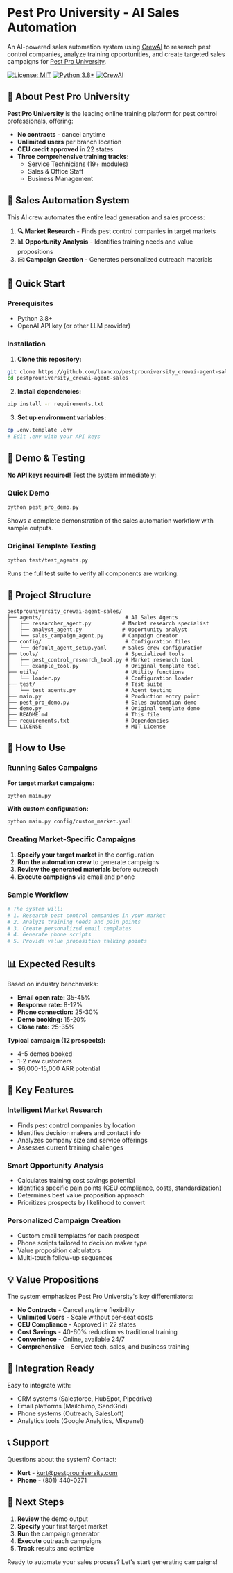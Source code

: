 # Pest Pro University - AI Sales Automation

An AI-powered sales automation system using [CrewAI](https://github.com/crewAIInc/crewAI) to research pest control companies, analyze training opportunities, and create targeted sales campaigns for [Pest Pro University](https://www.pestprouniversity.com/).

[![License: MIT](https://img.shields.io/badge/License-MIT-yellow.svg)](https://opensource.org/licenses/MIT)
[![Python 3.8+](https://img.shields.io/badge/python-3.8+-blue.svg)](https://www.python.org/downloads/)
[![CrewAI](https://img.shields.io/badge/CrewAI-0.130.0+-green.svg)](https://github.com/crewAIInc/crewAI)

## 🎯 About Pest Pro University

**Pest Pro University** is the leading online training platform for pest control professionals, offering:
- **No contracts** - cancel anytime
- **Unlimited users** per branch location
- **CEU credit approved** in 22 states
- **Three comprehensive training tracks:**
  - Service Technicians (19+ modules)
  - Sales & Office Staff
  - Business Management

## 🤖 Sales Automation System

This AI crew automates the entire lead generation and sales process:

1. **🔍 Market Research** - Finds pest control companies in target markets
2. **📊 Opportunity Analysis** - Identifies training needs and value propositions  
3. **✉️ Campaign Creation** - Generates personalized outreach materials

## 🚀 Quick Start

### Prerequisites

- Python 3.8+
- OpenAI API key (or other LLM provider)

### Installation

1. **Clone this repository:**
```bash
git clone https://github.com/leancxo/pestprouniversity_crewai-agent-sales.git
cd pestprouniversity_crewai-agent-sales
```

2. **Install dependencies:**
```bash
pip install -r requirements.txt
```

3. **Set up environment variables:**
```bash
cp .env.template .env
# Edit .env with your API keys
```

## 🧪 Demo & Testing

**No API keys required!** Test the system immediately:

### Quick Demo
```bash
python pest_pro_demo.py
```
Shows a complete demonstration of the sales automation workflow with sample outputs.

### Original Template Testing
```bash
python test/test_agents.py
```
Runs the full test suite to verify all components are working.

## 📁 Project Structure

```
pestprouniversity_crewai-agent-sales/
├── agents/                           # AI Sales Agents
│   ├── researcher_agent.py          # Market research specialist
│   ├── analyst_agent.py             # Opportunity analyst
│   └── sales_campaign_agent.py      # Campaign creator
├── config/                           # Configuration files
│   └── default_agent_setup.yaml     # Sales crew configuration
├── tools/                            # Specialized tools
│   ├── pest_control_research_tool.py # Market research tool
│   └── example_tool.py               # Original template tool
├── utils/                            # Utility functions
│   └── loader.py                     # Configuration loader
├── test/                             # Test suite
│   └── test_agents.py                # Agent testing
├── main.py                           # Production entry point
├── pest_pro_demo.py                  # Sales automation demo
├── demo.py                           # Original template demo
├── README.md                         # This file
├── requirements.txt                  # Dependencies
└── LICENSE                           # MIT License
```

## 🔧 How to Use

### Running Sales Campaigns

**For target market campaigns:**
```bash
python main.py
```

**With custom configuration:**
```bash
python main.py config/custom_market.yaml
```

### Creating Market-Specific Campaigns

1. **Specify your target market** in the configuration
2. **Run the automation crew** to generate campaigns
3. **Review the generated materials** before outreach
4. **Execute campaigns** via email and phone

### Sample Workflow

```python
# The system will:
# 1. Research pest control companies in your market
# 2. Analyze training needs and pain points
# 3. Create personalized email templates
# 4. Generate phone scripts
# 5. Provide value proposition talking points
```

## 📊 Expected Results

Based on industry benchmarks:
- **Email open rate:** 35-45%
- **Response rate:** 8-12%
- **Phone connection:** 25-30%
- **Demo booking:** 15-20%
- **Close rate:** 25-35%

**Typical campaign (12 prospects):**
- 4-5 demos booked
- 1-2 new customers
- $6,000-15,000 ARR potential

## 🎯 Key Features

### Intelligent Market Research
- Finds pest control companies by location
- Identifies decision makers and contact info
- Analyzes company size and service offerings
- Assesses current training challenges

### Smart Opportunity Analysis  
- Calculates training cost savings potential
- Identifies specific pain points (CEU compliance, costs, standardization)
- Determines best value proposition approach
- Prioritizes prospects by likelihood to convert

### Personalized Campaign Creation
- Custom email templates for each prospect
- Phone scripts tailored to decision maker type
- Value proposition calculators
- Multi-touch follow-up sequences

## 💡 Value Propositions

The system emphasizes Pest Pro University's key differentiators:

- **No Contracts** - Cancel anytime flexibility
- **Unlimited Users** - Scale without per-seat costs  
- **CEU Compliance** - Approved in 22 states
- **Cost Savings** - 40-60% reduction vs traditional training
- **Convenience** - Online, available 24/7
- **Comprehensive** - Service tech, sales, and business training

## 🔌 Integration Ready

Easy to integrate with:
- CRM systems (Salesforce, HubSpot, Pipedrive)
- Email platforms (Mailchimp, SendGrid)
- Phone systems (Outreach, SalesLoft)
- Analytics tools (Google Analytics, Mixpanel)

## 📞 Support

Questions about the system? Contact:
- **Kurt** - kurt@pestprouniversity.com  
- **Phone** - (801) 440-0271

## 🚀 Next Steps

1. **Review** the demo output
2. **Specify** your first target market
3. **Run** the campaign generator
4. **Execute** outreach campaigns
5. **Track** results and optimize

Ready to automate your sales process? Let's start generating campaigns! 